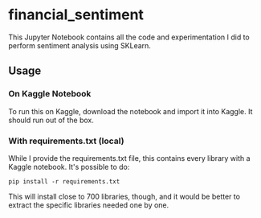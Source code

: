 # financial_sentiment
This Jupyter Notebook contains all the code and experimentation I did to perform sentiment analysis using SKLearn.

## Usage
### On Kaggle Notebook
To run this on Kaggle, download the notebook and import it into Kaggle. It should run out of the box.
### With requirements.txt (local)
While I provide the requirements.txt file, this contains every library with a Kaggle notebook. It's possible to do:
```console
pip install -r requirements.txt
```
This will install close to 700 libraries, though, and it would be better to extract the specific libraries needed one by one.

